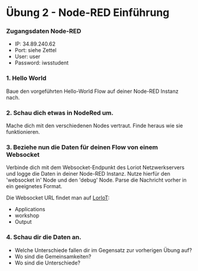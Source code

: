 
# Übung 2 - Node-RED Einführung

### Zugangsdaten Node-RED

- IP:   34.89.240.62
- Port: siehe Zettel
- User: user
- Password:   iwsstudent

### 1. Hello World

Baue den vorgeführten Hello-World Flow auf deiner Node-RED Instanz nach.

### 2. Schau dich etwas in NodeRed um.

Mache dich mit den verschiedenen Nodes vertraut. Finde heraus wie sie funktionieren.

### 3. Beziehe nun die Daten für deinen Flow von einem Websocket

Verbinde dich mit dem Websocket-Endpunkt des Loriot Netzwerkservers und logge die Daten in deiner Node-RED Instanz. Nutze hierfür den 'websocket in' Node und den 'debug' Node. Parse die Nachricht vorher in ein geeignetes Format.

Die Websocket URL findet man auf [LorIoT](https://mvv.loriot.io):
* Applications
* workshop
* Output

### 4. Schau dir die Daten an.
* Welche Unterschiede fallen dir im Gegensatz zur vorherigen Übung auf? 
* Wo sind die Gemeinsamkeiten?
* Wo sind die Unterschiede?
